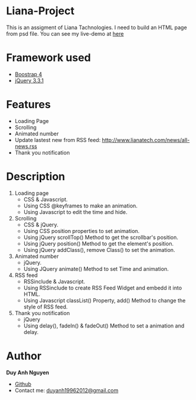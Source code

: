 # Liana-Project

This is an assigment of Liana Tachnologies. I need to build an HTML page from psd file.
You can see my live-demo at [here](http://www.students.oamk.fi/~t6ngdu00/Liana%20Assignment/)

# Framework used

- [Boostrap 4](https://getbootstrap.com/docs/4.0/getting-started/introduction/)
- [jQuery 3.3.1](http://api.jquery.com/)

# Features
- Loading Page
- Scrolling
- Animated number
- Update lastest new from RSS feed: http://www.lianatech.com/news/all-news.rss
- Thank you notification

# Description
1. Loading page
    - CSS & Javascript.
    - Using CSS @keyframes to make an animation.
    - Using Javascript to edit the time and hide.
2. Scrolling
    - CSS & jQuery.
    - Using CSS position properties to set animation.
    - Using jQuery scrollTop() Method to get the scrollbar's position.
    - Using jQuery position() Method to get the element's position.
    - Using jQuery addClass(), remove Class() to set the animation.
3. Animated number
    - jQuery.
    - Using JQuery animate() Method to set Time and animation.
4. RSS feed
    - RSSinclude & Javascript.
    - Using RSSinclude to create RSS Feed Widget and embedd it into HTML.
    - Using Javascript classList() Property, add() Method to change the style of RSS feed.
5. Thank you notification
    - jQuery
    - Using delay(), fadeIn() & fadeOut() Method to set a animation and delay.

# Author

**Duy Anh Nguyen** 
- [Github](https://github.com/duyanh3110)
- Contact me: duyanh19962012@gmail.com
